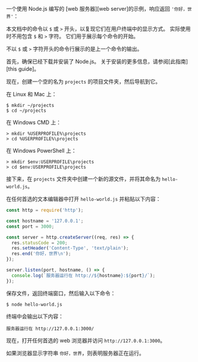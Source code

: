 
一个使用 Node.js 编写的 [web 服务器][web server]的示例，响应返回 `'你好，世界'`：

本文档中的命令以 `$` 或 `>` 开头，以复现它们在用户终端中的显示方式。
实际使用时不用包含 `$` 和 `>` 字符。
它们用于展示每个命令的开始。

不以 `$` 或 `>` 字符开头的命令行展示的是上一个命令的输出。

首先，确保已经下载并安装了 Node.js。
关于安装的更多信息，请参阅[此指南][this guide]。

现在，创建一个空的名为 `projects` 的项目文件夹，然后导航到它。

在 Linux 和 Mac 上：

```console
$ mkdir ~/projects
$ cd ~/projects
```

在 Windows CMD 上：

```console
> mkdir %USERPROFILE%\projects
> cd %USERPROFILE%\projects
```

在 Windows PowerShell 上：

```console
> mkdir $env:USERPROFILE\projects
> cd $env:USERPROFILE\projects
```

接下来，在 `projects` 文件夹中创建一个新的源文件，并将其命名为 `hello-world.js`。

在任何首选的文本编辑器中打开 `hello-world.js` 并粘贴以下内容：

```js
const http = require('http');

const hostname = '127.0.0.1';
const port = 3000;

const server = http.createServer((req, res) => {
  res.statusCode = 200;
  res.setHeader('Content-Type', 'text/plain');
  res.end('你好，世界\n');
});

server.listen(port, hostname, () => {
  console.log(`服务器运行在 http://${hostname}:${port}/`);
});
```

保存文件，返回终端窗口，然后输入以下命令：

```console
$ node hello-world.js
```

终端中会输出以下内容：


```console
服务器运行在 http://127.0.0.1:3000/
```

现在，打开任何首选的 web 浏览器并访问 `http://127.0.0.1:3000`。

如果浏览器显示字符串 `你好，世界`，则表明服务器正在运行。


